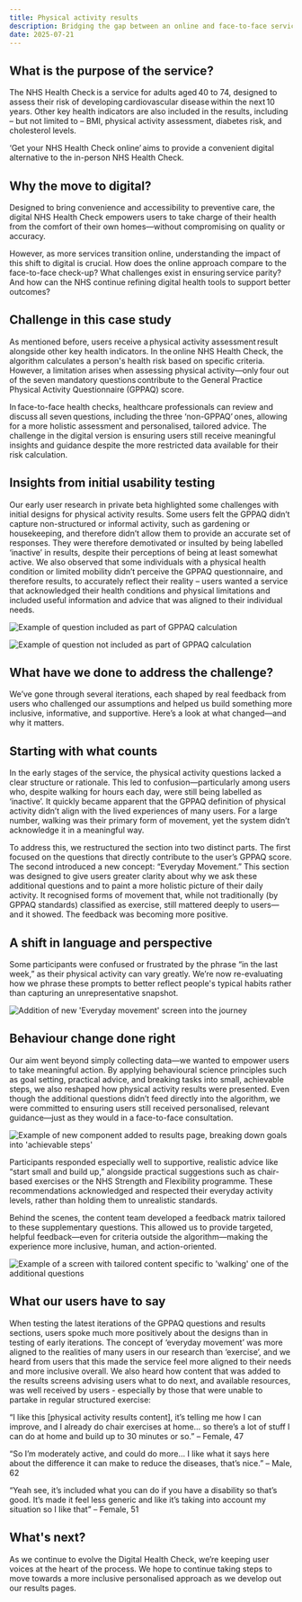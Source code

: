 ```yaml
---
title: Physical activity results
description: Bridging the gap between an online and face-to-face service 
date: 2025-07-21
---
```


## What is the purpose of the service? 

The NHS Health Check is a service for adults aged 40 to 74, designed to assess their risk of developing cardiovascular disease within the next 10 years. Other key health indicators are also included in the results, including – but not limited to – BMI, physical activity assessment, diabetes risk, and cholesterol levels. 

‘Get your NHS Health Check online’ aims to provide a convenient digital alternative to the in-person NHS Health Check. 

## Why the move to digital? 

Designed to bring convenience and accessibility to preventive care, the digital NHS Health Check empowers users to take charge of their health from the comfort of their own homes—without compromising on quality or accuracy. 

However, as more services transition online, understanding the impact of this shift to digital is crucial. How does the online approach compare to the face-to-face check-up? What challenges exist in ensuring service parity? And how can the NHS continue refining digital health tools to support better outcomes? 

##  Challenge in this case study  

As mentioned before, users receive a physical activity assessment result alongside other key health indicators. In the online NHS Health Check, the algorithm calculates a person's health risk based on specific criteria. However, a limitation arises when assessing physical activity—only four out of the seven mandatory questions contribute to the General Practice Physical Activity Questionnaire (GPPAQ) score. 

In face-to-face health checks, healthcare professionals can review and discuss all seven questions, including the three ‘non-GPPAQ’ ones, allowing for a more holistic assessment and personalised, tailored advice. The challenge in the digital version is ensuring users still receive meaningful insights and guidance despite the more restricted data available for their risk calculation.

##  Insights from initial usability testing 

Our early user research in private beta highlighted some challenges with initial designs for physical activity results. Some users felt the GPPAQ didn’t capture non-structured or informal activity, such as gardening or housekeeping, and therefore didn’t allow them to provide an accurate set of responses. They were therefore demotivated or insulted by being labelled ‘inactive’ in results, despite their perceptions of being at least somewhat active. We also observed that some individuals with a physical health condition or limited mobility didn’t perceive the GPPAQ questionnaire, and therefore results, to accurately reflect their reality – users wanted a service that acknowledged their health conditions and physical limitations and included useful information and advice that was aligned to their individual needs.

![Example of question included as part of GPPAQ calculation](fig1.png  "Figure 1- Example of question included as part of GPPAQ calculation")

![Example of question *not* included as part of GPPAQ calculation](Walking.png "Figure 2- Example of question *not* included as part of GPPAQ calculation")

##  What have we done to address the challenge?

We’ve gone through several iterations, each shaped by real feedback from users who challenged our assumptions and helped us build something more inclusive, informative, and supportive. Here’s a look at what changed—and why it matters.

##  Starting with what counts

In the early stages of the service, the physical activity questions lacked a clear structure or rationale. This led to confusion—particularly among users who, despite walking for hours each day, were still being labelled as ‘inactive’. It quickly became apparent that the GPPAQ definition of physical activity didn’t align with the lived experiences of many users. For a large number, walking was their primary form of movement, yet the system didn’t acknowledge it in a meaningful way.

To address this, we restructured the section into two distinct parts. The first focused on the questions that directly contribute to the user’s GPPAQ score. The second introduced a new concept: “Everyday Movement.” This section was designed to give users greater clarity about why we ask these additional questions and to paint a more holistic picture of their daily activity. It recognised forms of movement that, while not traditionally (by GPPAQ standards) classified as exercise, still mattered deeply to users—and it showed. The feedback was becoming more positive.

##  A shift in language and perspective

Some participants were confused or frustrated by the phrase “in the last week,” as their physical activity can vary greatly. We’re now re-evaluating how we phrase these prompts to better reflect people's typical habits rather than capturing an unrepresentative snapshot.

![Addition of new 'Everyday movement' screen into the journey](activities.png "Figure 3 - Addition of new 'Everyday movement' screen into the journey")

##  Behaviour change done right 

Our aim went beyond simply collecting data—we wanted to empower users to take meaningful action. By applying behavioural science principles such as goal setting, practical advice, and breaking tasks into small, achievable steps, we also reshaped how physical activity results were presented. Even though the additional questions didn’t feed directly into the algorithm, we were committed to ensuring users still received personalised, relevant guidance—just as they would in a face-to-face consultation.

![Example of new component added to results page, breaking down goals into 'achievable steps'](start-small.png "Figure 4 - Example of new component added to results page, breaking down goals into 'achievable steps'")

Participants responded especially well to supportive, realistic advice like “start small and build up,” alongside practical suggestions such as chair-based exercises or the NHS Strength and Flexibility programme. These recommendations acknowledged and respected their everyday activity levels, rather than holding them to unrealistic standards.

Behind the scenes, the content team developed a feedback matrix tailored to these supplementary questions. This allowed us to provide targeted, helpful feedback—even for criteria outside the algorithm—making the experience more inclusive, human, and action-oriented.

![Example of a screen with tailored content specific to 'walking' one of the additional questions](physical-results.jpg "Figure 5 - Example of a screen with tailored content specific to 'walking' one of the additional questions")

##  What our users have to say

When testing the latest iterations of the GPPAQ questions and results sections, users spoke much more positively about the designs than in testing of early iterations. The concept of ‘everyday movement’ was more aligned to the realities of many users in our research than ‘exercise’, and we heard from users that this made the service feel more aligned to their needs and more inclusive overall. We also heard how content that was added to the results screens advising users what to do next, and available resources, was well received  by users - especially by those that were unable to partake in regular structured exercise:

“I like this [physical activity results content], it’s telling me how I can improve, and I already do chair exercises at home… so there’s a lot of stuff I can do at home and build up to 30 minutes or so.” – Female, 47

“So I’m moderately active, and could do more… I like what it says here about the difference it can make to reduce the diseases, that’s nice.” – Male, 62

“Yeah see, it’s included what you can do if you have a disability so that’s good. It’s made it feel less generic and like it’s taking into account my situation so I Iike that” – Female, 51

##  What's next?

As we continue to evolve the Digital Health Check, we’re keeping user voices at the heart of the process. We hope to continue taking steps to move towards a more inclusive personalised approach as we develop out our results pages. 
